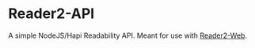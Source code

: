 # Reader2-API

A simple NodeJS/Hapi Readability API. Meant for use with [Reader2-Web](https://github.com/sailfm/reader2-web).
